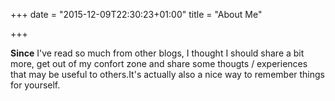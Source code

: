 +++
date = "2015-12-09T22:30:23+01:00"
title = "About Me"

+++


**Since** I've read so much from other blogs, I thought I should share a bit more,
get out of my confort zone and share some thougts / experiences that may be
useful to others.It's actually also a nice way to remember things for yourself.
